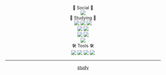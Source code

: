 <div align="center">
📱 Social 📱
<br/>
<a href="https://github.com/dhwldwld"><img src="https://hits.seeyoufarm.com/api/count/incr/badge.svg?url=https%3A%2F%2Fgithub.com%2Fdhwldwld&count_bg=%23000000&title_bg=%23000000&icon=github.svg&icon_color=%23E7E7E7&title=GitHub&edge_flat=false)"/></a>
<br>
📝 Studying 📝
<br>
<img src="https://img.shields.io/badge/react-%2320232a.svg?style=for-the-badge&logo=react&logoColor=%2361DAFB"/>
<img src="https://img.shields.io/badge/Next-black?style=for-the-badge&logo=next.js&logoColor=white"/>
<img src="https://img.shields.io/badge/redux-%23593d88.svg?style=for-the-badge&logo=redux&logoColor=white" />
<br>
<img src="https://img.shields.io/badge/SASS-hotpink.svg?style=for-the-badge&logo=SASS&logoColor=white"/>
<img src="https://img.shields.io/badge/styled--components-DB7093?style=for-the-badge&logo=styled-components&logoColor=white" />
<br>
<img src="https://img.shields.io/badge/javascript-%23323330.svg?style=for-the-badge&logo=javascript&logoColor=%23F7DF1E"/>
<img src="https://img.shields.io/badge/typescript-%23007ACC.svg?style=for-the-badge&logo=typescript&logoColor=white"/>
<br>
<img src="https://img.shields.io/badge/MongoDB-%234ea94b.svg?style=for-the-badge&logo=mongodb&logoColor=white">
<br>
🛠 Tools 🛠
<br>
<img src="https://img.shields.io/badge/Visual%20Studio%20Code-0078d7.svg?style=for-the-badge&logo=visual-studio-code&logoColor=white"/>
<img src="https://img.shields.io/badge/github-%23121011.svg?style=for-the-badge&logo=github&logoColor=white"/>
<img src="https://img.shields.io/badge/Notion-%23000000.svg?style=for-the-badge&logo=notion&logoColor=white" />
<img src="https://img.shields.io/badge/figma-%23F24E1E.svg?style=for-the-badge&logo=figma&logoColor=white"/>

---
<a href="https://strong-place-a06.notion.site/55b0874a0ff1417d964c4746b6c2cf0d?v=e777913eef8c458da553e8bea933d3aa">study</a>
